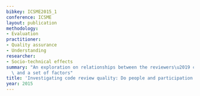 ```yaml
---
bibkey: ICSME2015_1
conference: ICSME
layout: publication
methodology:
- Evaluation
practitioner:
- Quality assurance
- Understanding
researcher:
- Socio-technical effects
summary: "An exploration on relationships between the reviewers\u2019 code inspections\
  \ and a set of factors"
title: 'Investigating code review quality: Do people and participation matter?'
year: 2015
---
```

